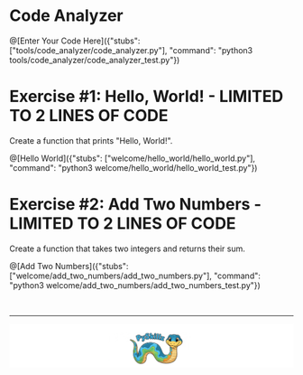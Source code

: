 # Code Analyzer

@[Enter Your Code Here]({"stubs": ["tools/code_analyzer/code_analyzer.py"], "command": "python3 tools/code_analyzer/code_analyzer_test.py"})


# Exercise #1: Hello, World! - LIMITED TO 2 LINES OF CODE

Create a function that prints "Hello, World!". 

@[Hello World]({"stubs": ["welcome/hello_world/hello_world.py"], "command": "python3 welcome/hello_world/hello_world_test.py"})

# Exercise #2: Add Two Numbers - LIMITED TO 2 LINES OF CODE

Create a function that takes two integers and returns their sum.

@[Add Two Numbers]({"stubs": ["welcome/add_two_numbers/add_two_numbers.py"], "command": "python3 welcome/add_two_numbers/add_two_numbers_test.py"})

<BR>

************

[![Skillz Catalog](../../graphics/PySkillzFooter.png)](skillz-catalog)
